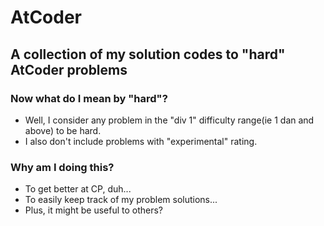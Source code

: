 # AtCoder

## A collection of my solution codes to "hard" AtCoder problems

### Now what do I mean by "hard"?

- Well, I consider any problem in the "div 1" difficulty range(ie 1 dan and above) to be hard.
- I also don't include problems with "experimental" rating.

### Why am I doing this?

- To get better at CP, duh...
- To easily keep track of my problem solutions...
- Plus, it might be useful to others?
